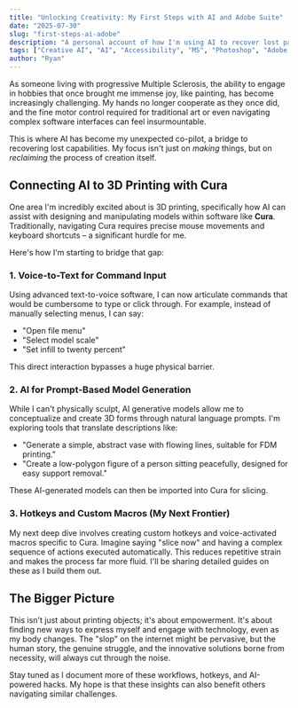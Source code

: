 ```yaml
---
title: "Unlocking Creativity: My First Steps with AI and Adobe Suite"
date: "2025-07-30"
slug: "first-steps-ai-adobe"
description: "A personal account of how I'm using AI to recover lost painting capabilities and interface with visual design software like Adobe Photoshop."
tags: ["Creative AI", "AI", "Accessibility", "MS", "Photoshop", "Adobe Suite"] # Ensure "Creative AI" is here
author: "Ryan"
---
```


As someone living with progressive Multiple Sclerosis, the ability to engage in hobbies that once brought me immense joy, like painting, has become increasingly challenging. My hands no longer cooperate as they once did, and the fine motor control required for traditional art or even navigating complex software interfaces can feel insurmountable.

This is where AI has become my unexpected co-pilot, a bridge to recovering lost capabilities. My focus isn't just on _making_ things, but on _reclaiming_ the process of creation itself.

## Connecting AI to 3D Printing with Cura

One area I'm incredibly excited about is 3D printing, specifically how AI can assist with designing and manipulating models within software like **Cura**. Traditionally, navigating Cura requires precise mouse movements and keyboard shortcuts – a significant hurdle for me.

Here's how I'm starting to bridge that gap:

### 1. Voice-to-Text for Command Input

Using advanced text-to-voice software, I can now articulate commands that would be cumbersome to type or click through. For example, instead of manually selecting menus, I can say:

- "Open file menu"
- "Select model scale"
- "Set infill to twenty percent"

This direct interaction bypasses a huge physical barrier.

### 2. AI for Prompt-Based Model Generation

While I can't physically sculpt, AI generative models allow me to conceptualize and create 3D forms through natural language prompts. I'm exploring tools that translate descriptions like:

- "Generate a simple, abstract vase with flowing lines, suitable for FDM printing."
- "Create a low-polygon figure of a person sitting peacefully, designed for easy support removal."

These AI-generated models can then be imported into Cura for slicing.

### 3. Hotkeys and Custom Macros (My Next Frontier)

My next deep dive involves creating custom hotkeys and voice-activated macros specific to Cura. Imagine saying "slice now" and having a complex sequence of actions executed automatically. This reduces repetitive strain and makes the process far more fluid. I'll be sharing detailed guides on these as I build them out.

## The Bigger Picture

This isn't just about printing objects; it's about empowerment. It's about finding new ways to express myself and engage with technology, even as my body changes. The "slop" on the internet might be pervasive, but the human story, the genuine struggle, and the innovative solutions borne from necessity, will always cut through the noise.

Stay tuned as I document more of these workflows, hotkeys, and AI-powered hacks. My hope is that these insights can also benefit others navigating similar challenges.
